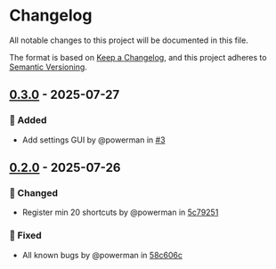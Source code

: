 # Changelog

All notable changes to this project will be documented in this file.

The format is based on [Keep a Changelog](https://keepachangelog.com/en/1.1.0/),
and this project adheres to [Semantic Versioning](https://semver.org/spec/v2.0.0.html).

## [0.3.0] - 2025-07-27

### 🚀 Added

- Add settings GUI by @powerman in [#3]

[0.3.0]: https://github.com/powerman/kwin-last-used-desktops/compare/v0.2.0..v0.3.0
[#3]: https://github.com/powerman/kwin-last-used-desktops/pull/3

## [0.2.0] - 2025-07-26

### 🔔 Changed

- Register min 20 shortcuts by @powerman in [5c79251]

### 🐛 Fixed

- All known bugs by @powerman in [58c606c]

[0.2.0]: https://github.com/powerman/kwin-last-used-desktops/compare/%40%7B10year%7D..v0.2.0
[5c79251]: https://github.com/powerman/kwin-last-used-desktops/commit/5c79251970667d4ed3de7a6bb3afe5fdbeaf2a4e
[58c606c]: https://github.com/powerman/kwin-last-used-desktops/commit/58c606c3a247a88c10d144416eee3232c55b5c46

<!-- generated by git-cliff -->
